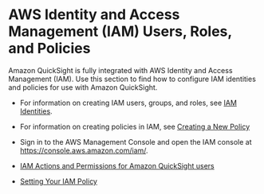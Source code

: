 # AWS Identity and Access Management \(IAM\) Users, Roles, and Policies<a name="working-with-iam"></a>

Amazon QuickSight is fully integrated with AWS Identity and Access Management \(IAM\)\. Use this section to find how to configure IAM identities and policies for use with Amazon QuickSight\.

+ For information on creating IAM users, groups, and roles, see [ IAM Identities](http://docs.aws.amazon.com/IAM/latest/UserGuide/id.html)\.

+ For information on creating policies in IAM, see [ Creating a New Policy](http://docs.aws.amazon.com/IAM/latest/UserGuide/access_policies_create.html)

+ Sign in to the AWS Management Console and open the IAM console at [https://console\.aws\.amazon\.com/iam/](https://console.aws.amazon.com/iam/)\.


+ [IAM Actions and Permissions for Amazon QuickSight users](iam-actions.md)
+ [Setting Your IAM Policy](set-iam-policy.md)